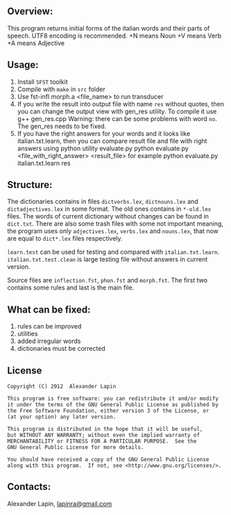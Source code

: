 Overview:
---------

This program returns initial forms of the italian words and their parts of speech. UTF8 encoding is recommended.
+N means Noun
+V means Verb
+A means Adjective

Usage:
------

1. Install `SFST` toolkit
2. Compile with `make` in `src` folder
3. Use 
	fst-infl morph.a <file_name>
to run transducer
4. If you write the result into output file with name `res` without quotes, then you can change the output view with gen_res utility. To compile it use
	g++ gen_res.cpp
Warning: there can be some problems with word `no`. The gen_res needs to be fixed.
6. If you have the right answers for your words and it looks like italian.txt.learn, then you can compare result file and file with right answers using python utility evaluate.py
	python evaluate.py <file_with_right_answer> <result_file>
for example
	python evaluate.py italian.txt.learn res

Structure:
----------

The dictionaries contains in files `dictverbs.lex`, `dictnouns.lex` and `dictadjectives.lex` in some format. The old ones contains in `*-old.lex` files. The words of current dictionary without changes can be found in `dict.txt`. There are also some trash files with some not important meaning, the program uses only `adjectives.lex`, `verbs.lex` and `nouns.lex`, that now are equal to `dict*.lex` files respectively.

`learn.test` can be used for testing and compared with `italian.txt.learn`.
`italian.txt.test.clean` is large testing file without answers in current version.

Source files are `inflection.fst`, `phon.fst` and `morph.fst`. The first two contains some rules and last is the main file.

What can be fixed:
------------------
1. rules can be improved
2. utilities
3. added irregular words
4. dictionaries must be corrected

License
-------
    Copyright (C) 2012  Alexander Lapin

    This program is free software: you can redistribute it and/or modify
    it under the terms of the GNU General Public License as published by
    the Free Software Foundation, either version 3 of the License, or
    (at your option) any later version.

    This program is distributed in the hope that it will be useful,
    but WITHOUT ANY WARRANTY; without even the implied warranty of
    MERCHANTABILITY or FITNESS FOR A PARTICULAR PURPOSE.  See the
    GNU General Public License for more details.

    You should have received a copy of the GNU General Public License
    along with this program.  If not, see <http://www.gnu.org/licenses/>.
	
Contacts:
---------
Alexander Lapin, lapinra@gmail.com
